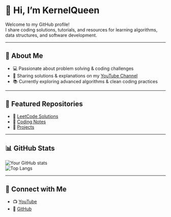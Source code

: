 # 👋 Hi, I’m KernelQueen  

Welcome to my GitHub profile!  
I share coding solutions, tutorials, and resources for learning algorithms, data structures, and software development.  

---

## 🌱 About Me  
- 💻 Passionate about problem solving & coding challenges  
- 🎥 Sharing solutions & explanations on my [YouTube Channel](https://youtube.com/@kernel-queen)  
- 📚 Currently exploring advanced algorithms & clean coding practices  

---

## 📂 Featured Repositories  
- 🔗 [LeetCode Solutions](https://github.com/kernelqueen/LeetcodeSolutions)  
- 🔗 [Coding Notes](https://github.com/kernelqueen/coding-notes)  
- 🔗 [Projects](https://github.com/kernelqueen/projects)  

---

## 📊 GitHub Stats  
![Your GitHub stats](https://github-readme-stats.vercel.app/api?username=kernelqueen&show_icons=true&theme=default)  
![Top Langs](https://github-readme-stats.vercel.app/api/top-langs/?username=kernelqueen&layout=compact)  

---

## 🤝 Connect with Me  
- 📺 [YouTube](https://youtube.com/kernel-queen)  
- 🐙 [GitHub](https://github.com/@kernel-queen)
